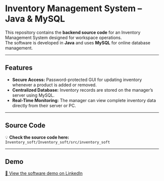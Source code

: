 # Inventory Management System – Java & MySQL

This repository contains the **backend source code** for an Inventory Management System designed for workspace operations.  
The software is developed in **Java** and uses **MySQL** for online database management.

---

## Features

- **Secure Access:** Password-protected GUI for updating inventory whenever a product is added or removed.  
- **Centralized Database:** Inventory records are stored on the manager’s server using MySQL.  
- **Real-Time Monitoring:** The manager can view complete inventory data directly from their server or PC.  

---

## Source Code

💡 **Check the source code here:**  
`Inventory_soft/Inventory_soft/src/inventory_soft`  

---

## Demo

[🔗 View the software demo on LinkedIn](https://www.linkedin.com/posts/muhammad-farhan-azmine-730200150_today-by-the-grace-of-the-almighty-i-completed-activity-6736888400965627904-uEhZ?utm_source=share&utm_medium=member_desktop&rcm=ACoAACRWXBQBUQQF7OnYBjpSFl4I0tL4XxaYhhU)
